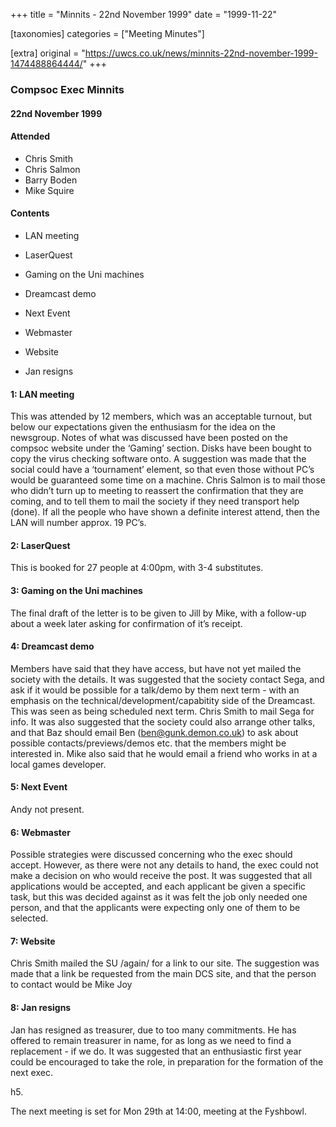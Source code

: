 +++
title = "Minnits - 22nd November 1999"
date = "1999-11-22"

[taxonomies]
categories = ["Meeting Minutes"]

[extra]
original = "https://uwcs.co.uk/news/minnits-22nd-november-1999-1474488864444/"
+++

### Compsoc Exec Minnits

#### 22nd November 1999

#### Attended

  - Chris Smith
  - Chris Salmon
  - Barry Boden
  - Mike Squire

#### Contents

  - LAN meeting

<!-- end list -->

  - LaserQuest

<!-- end list -->

  - Gaming on the Uni machines

<!-- end list -->

  - Dreamcast demo

<!-- end list -->

  - Next Event

<!-- end list -->

  - Webmaster

<!-- end list -->

  - Website

<!-- end list -->

  - Jan resigns

#### 1: LAN meeting

This was attended by 12 members, which was an acceptable turnout, but below our expectations given the enthusiasm for the idea on the newsgroup. Notes of what was discussed have been posted on the compsoc website under the ‘Gaming’ section. Disks have been bought to copy the virus checking software onto. A suggestion was made that the social could have a ‘tournament’ element, so that even those without PC’s would be guaranteed some time on a machine. Chris Salmon is to mail those who didn’t turn up to meeting to reassert the confirmation that they are coming, and to tell them to mail the society if they need transport help (done). If all the people who have shown a definite interest attend, then the LAN will number approx. 19 PC’s.

#### 2: LaserQuest

This is booked for 27 people at 4:00pm, with 3-4 substitutes.

#### 3: Gaming on the Uni machines

The final draft of the letter is to be given to Jill by Mike, with a follow-up about a week later asking for confirmation of it’s receipt.

#### 4: Dreamcast demo

Members have said that they have access, but have not yet mailed the society with the details. It was suggested that the society contact Sega, and ask if it would be possible for a talk/demo by them next term - with an emphasis on the technical/development/capabitity side of the Dreamcast. This was seen as being scheduled next term. Chris Smith to mail Sega for info. It was also suggested that the society could also arrange other talks, and that Baz should email Ben (ben@gunk.demon.co.uk) to ask about possible contacts/previews/demos etc. that the members might be interested in. Mike also said that he would email a friend who works in at a local games developer.

#### 5: Next Event

Andy not present.

#### 6: Webmaster

Possible strategies were discussed concerning who the exec should accept. However, as there were not any details to hand, the exec could not make a decision on who would receive the post. It was suggested that all applications would be accepted, and each applicant be given a specific task, but this was decided against as it was felt the job only needed one person, and that the applicants were expecting only one of them to be selected.

#### 7: Website

Chris Smith mailed the SU /again/ for a link to our site. The suggestion was made that a link be requested from the main DCS site, and that the person to contact would be Mike Joy

#### 8: Jan resigns

Jan has resigned as treasurer, due to too many commitments. He has offered to remain treasurer in name, for as long as we need to find a replacement - if we do. It was suggested that an enthusiastic first year could be encouraged to take the role, in preparation for the formation of the next exec.

h5.

The next meeting is set for Mon 29th at 14:00, meeting at the Fyshbowl.
